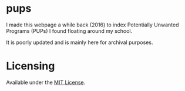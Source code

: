 # pups
I made this webpage a while back (2016) to index Potentially Unwanted Programs (PUPs) I found floating around my school.

It is poorly updated and is mainly here for archival purposes.

# Licensing
Available under the [MIT License](LICENSE).
